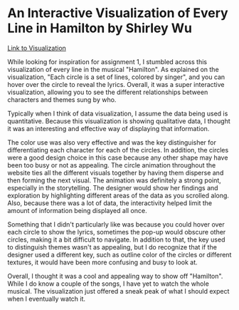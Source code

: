 # An Interactive Visualization of Every Line in Hamilton by Shirley Wu

[Link to Visualization](https://pudding.cool/2017/03/hamilton/index.html)

While looking for inspiration for assignment 1, I stumbled across this visualization of every line in the musical "Hamilton". 
As explained on the visualization, "Each circle is a set of lines, colored by singer", and you can hover over the circle to reveal the lyrics. 
Overall, it was a super interactive visualization, allowing you to see the different relationships between characters and themes sung by who. 

Typically when I think of data visualization, I assume the data being used is quantitative. Because this visualization is showing qualitative data, 
I thought it was an interesting and effective way of displaying that information.

The color use was also very effective and was the key distinguisher for differentiating each character for each of the circles. In addition, the 
circles were a good design choice in this case because any other shape may have been too busy or not as appealing. The circle animation throughout 
the website ties all the different visuals together by having them disperse and then forming the next visual. The animation was definitely a strong point, 
especially in the storytelling. The designer would show her findings and exploration by highlighting different areas of the data as you scrolled along. 
Also, because there was a lot of data, the interactivity helped limit the amount of information being displayed all once.

Something that I didn't particularly like was because you could hover over each circle to show the lyrics, sometimes the pop-up would obscure other circles,
making it a bit difficult to navigate. In addition to that, the key used to distinguish themes wasn't as appealing, but I do recognize that if the designer
used a different key, such as outline color of the circles or different textures, it would have been more confusing and busy to look at.

Overall, I thought it was a cool 
and appealing way to show off "Hamilton". While I do know a couple of the songs, I have yet to watch the whole musical. The visualization just offered a 
sneak peak of what I should expect when I eventually watch it.
